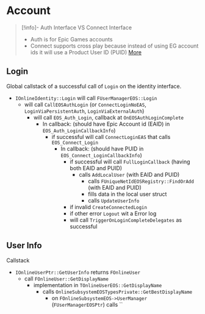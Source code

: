 
# Account

> [!info]- Auth Interface VS Connect Interface
> - Auth is for Epic Games accounts
> - Connect supports cross play because instead of using EG account ids it will use a Product User ID (PUID)
> [More]( https://dev.epicgames.com/docs/epic-account-services/auth/auth-interface#differences-between-auth-interface-and-connect-interface)
## Login
Global callstack of a successful call of `Login` on the identity interface.
- `IOnlineIdentity::Login` will call `FUserManagerEOS::Login`
	- will call `CallEOSAuthLogin` (or `ConnectLoginNoEAS`, `LoginViaPersistentAuth`, `LoginViaExternalAuth`)
		- will call `EOS_Auth_Login`, callback at `OnEOSAuthLoginComplete`
			- In callback: (should have Epic Account id (EAID) in `EOS_Auth_LoginCallbackInfo`)
				- if successful will call `ConnectLoginEAS` that calls `EOS_Connect_Login`
					- In callback: (should have PUID in `EOS_Connect_LoginCallbackInfo`)
						- if successful will call `FullLoginCallback` (having both EAID and PUID)
							- calls `AddLocalUser` (with EAID and PUID)
								- calls `FUniqueNetIdEOSRegistry::FindOrAdd` (with EAID and PUID)
								- fills data in the local user struct
								- calls `UpdateUserInfo`
						- if invalid `CreateConnectedLogin`
						- if other error `Logout` wit a Error log
						- will call `TriggerOnLoginCompleteDelegates` as successful

## User Info
Callstack
- `IOnlineUserPtr::GetUserInfo` returns `FOnlineUser`
	- call `FOnlineUser::GetDisplayName`
		- implementation in `TOnlineUserEOS::GetDisplayName`
			- calls `OnlineSubsystemEOSTypesPrivate::GetBestDisplayName`
				- on `FOnlineSubsystemEOS->UserManager` (`FUserManagerEOSPtr`) calls ``